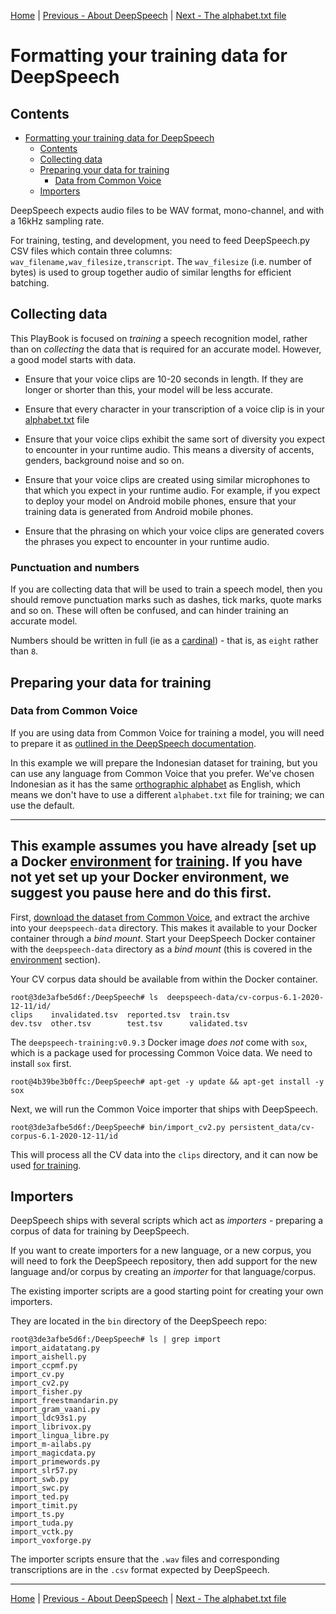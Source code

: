[Home](README.md) | [Previous - About DeepSpeech](DEEPSPEECH.md) | [Next - The alphabet.txt file](ALPHABET.md)

# Formatting your training data for DeepSpeech

## Contents

- [Formatting your training data for DeepSpeech](#formatting-your-training-data-for-deepspeech)
  * [Contents](#contents)
  * [Collecting data](#collecting-data)
  * [Preparing your data for training](#preparing-your-data-for-training)
    + [Data from Common Voice](#data-from-common-voice)
  * [Importers](#importers)

DeepSpeech expects audio files to be WAV format, mono-channel, and with a 16kHz sampling rate.

For training, testing, and development, you need to feed DeepSpeech.py CSV files which contain three columns: `wav_filename,wav_filesize,transcript`. The `wav_filesize` (i.e. number of bytes) is used to group together audio of similar lengths for efficient batching.

## Collecting data

This PlayBook is focused on _training_ a speech recognition model, rather than on _collecting_ the data that is required for an accurate model. However, a good model starts with data.

* Ensure that your voice clips are 10-20 seconds in length. If they are longer or shorter than this, your model will be less accurate.

* Ensure that every character in your transcription of a voice clip is in your [alphabet.txt](ALPHABET.md) file

* Ensure that your voice clips exhibit the same sort of diversity you expect to encounter in your runtime audio. This means a diversity of accents, genders, background noise and so on.

* Ensure that your voice clips are created using similar microphones to that which you expect in your runtime audio. For example, if you expect to deploy your model on Android mobile phones, ensure that your training data is generated from Android mobile phones.

* Ensure that the phrasing on which your voice clips are generated covers the phrases you expect to encounter in your runtime audio.

### Punctuation and numbers

If you are collecting data that will be used to train a speech model, then you should remove punctuation marks such as dashes, tick marks, quote marks and so on. These will often be confused, and can hinder training an accurate model.

Numbers should be written in full (ie as a [cardinal](https://en.wikipedia.org/wiki/Cardinal_numeral)) - that is, as `eight` rather than `8`.

## Preparing your data for training

### Data from Common Voice

If you are using data from Common Voice for training a model, you will need to prepare it as [outlined in the DeepSpeech documentation](https://deepspeech.readthedocs.io/en/master/TRAINING.html#common-voice-training-data).

In this example we will prepare the Indonesian dataset for training, but you can use any language from Common Voice that you prefer. We've chosen Indonesian as it has the same [orthographic alphabet](ALPHABET.md) as English, which means we don't have to use a different `alphabet.txt` file for training; we can use the default.

---
This example assumes you have already [set up a Docker [environment](ENVIRONMENT.md) for [training](TRAINING.md). If you have not yet set up your Docker environment, we suggest you pause here and do this first.
---

First, [download the dataset from Common Voice](https://commonvoice.mozilla.org/en/datasets), and extract the archive into your `deepspeech-data` directory. This makes it available to your Docker container through a _bind mount_. Start your DeepSpeech Docker container with the `deepspeech-data` directory as a _bind mount_ (this is covered in the [environment](ENVIRONMENT.md) section).

Your CV corpus data should be available from within the Docker container.

 ```
 root@3de3afbe5d6f:/DeepSpeech# ls  deepspeech-data/cv-corpus-6.1-2020-12-11/id/
 clips    invalidated.tsv  reported.tsv  train.tsv
 dev.tsv  other.tsv        test.tsv      validated.tsv
```

The `deepspeech-training:v0.9.3` Docker image _does not_ come with `sox`, which is a package used for processing Common Voice data. We need to install `sox` first.

```
root@4b39be3b0ffc:/DeepSpeech# apt-get -y update && apt-get install -y sox
```

Next, we will run the Common Voice importer that ships with DeepSpeech.

```
root@3de3afbe5d6f:/DeepSpeech# bin/import_cv2.py persistent_data/cv-corpus-6.1-2020-12-11/id
```

This will process all the CV data into the `clips` directory, and it can now be used [for training](TRAINING.md).

## Importers

DeepSpeech ships with several scripts which act as _importers_ - preparing a corpus of data for training by DeepSpeech.

If you want to create importers for a new language, or a new corpus, you will need to fork the DeepSpeech repository, then add support for the new language and/or corpus by creating an _importer_ for that language/corpus.

The existing importer scripts are a good starting point for creating your own importers.

They are located in the `bin` directory of the DeepSpeech repo:

```
root@3de3afbe5d6f:/DeepSpeech# ls | grep import
import_aidatatang.py
import_aishell.py
import_ccpmf.py
import_cv.py
import_cv2.py
import_fisher.py
import_freestmandarin.py
import_gram_vaani.py
import_ldc93s1.py
import_librivox.py
import_lingua_libre.py
import_m-ailabs.py
import_magicdata.py
import_primewords.py
import_slr57.py
import_swb.py
import_swc.py
import_ted.py
import_timit.py
import_ts.py
import_tuda.py
import_vctk.py
import_voxforge.py
```

The importer scripts ensure that the `.wav` files and corresponding transcriptions are in the `.csv` format expected by DeepSpeech.

---

[Home](README.md) | [Previous - About DeepSpeech](DEEPSPEECH.md) | [Next - The alphabet.txt file](ALPHABET.md)

